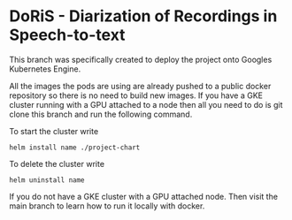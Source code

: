 # DoRiS - Diarization of Recordings in Speech-to-text

This branch was specifically created to deploy the project onto Googles Kubernetes Engine. 

All the images the pods are using are already pushed to a public docker repository so there is no need to build new images.
If you have a GKE cluster running with a GPU attached to a node then all you need to do is git clone this branch and run the following command.

To start the cluster write

```helm install name ./project-chart ```

To delete the cluster write

```helm uninstall name```

If you do not have a GKE cluster with a GPU attached node. Then visit the main branch to learn how to run it locally with docker.
